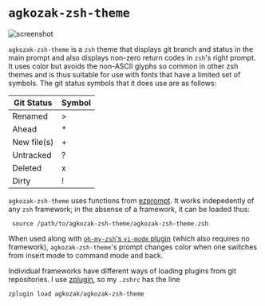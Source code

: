 
# `agkozak-zsh-theme`
![screenshot](https://github.com/agkozak/agkozak-zsh-theme/raw/master/img/agkozak-zsh-theme.jpg)


`agkozak-zsh-theme` is a `zsh` theme that displays git branch and status in the main prompt and also displays non-zero return codes in `zsh`'s right prompt. It uses color but avoids the non-ASCII glyphs so common in other zsh themes and is thus suitable for use with fonts that have a limited set of symbols. The git status symbols that it does use are as follows:

Git Status | Symbol
--- | ---
Renamed | >
Ahead | \*
New file(s) | +
Untracked | ?
Deleted | x
Dirty | !

`agkozak-zsh-theme` uses functions from [ezprompt](https://github.com/jmatth/ezprompt). It works indepedently of any `zsh` framework; in the absense of a framework, it can be loaded thus:

     source /path/to/agkozak-zsh-theme/agkozak-zsh-theme.zsh

When used along with [`oh-my-zsh`'s `vi-mode` plugin](https://raw.githubusercontent.com/robbyrussell/oh-my-zsh/master/plugins/vi-mode/vi-mode.plugin.zsh) (which also requires no framework), `agkozak-zsh-theme`'s prompt changes color when one switches from insert mode to command mode and back.

Individual frameworks have different ways of loading plugins from git repositories. I use [zplugin](https://github.com/zdharma/zplugin), so my `.zshrc` has the line

    zplugin load agkozak/agkozak-zsh-theme
